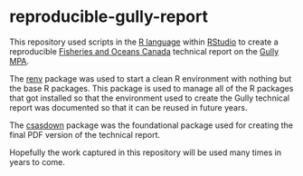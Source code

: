 # reproducible-gully-report
This repository used scripts in the [R language](https://cran.r-project.org/) within [RStudio](https://rstudio.com/) to create a reproducible [Fisheries and Oceans Canada](https://www.dfo-mpo.gc.ca/) technical report on the [Gully MPA](https://www.dfo-mpo.gc.ca/oceans/mpa-zpm/gully/index-eng.html).

The [renv](https://rstudio.github.io/renv/index.html) package was used to start a clean R environment with nothing but the base R packages.  This package is used to 
manage all of the R packages that got installed so that the environment used to create the Gully technical report was documented so that it can be reused in future years.

The [csasdown](https://github.com/pbs-assess/csasdown) package was the foundational package used for creating the final PDF version of the technical report.

Hopefully the work captured in this repository will be used many times in years to come.
